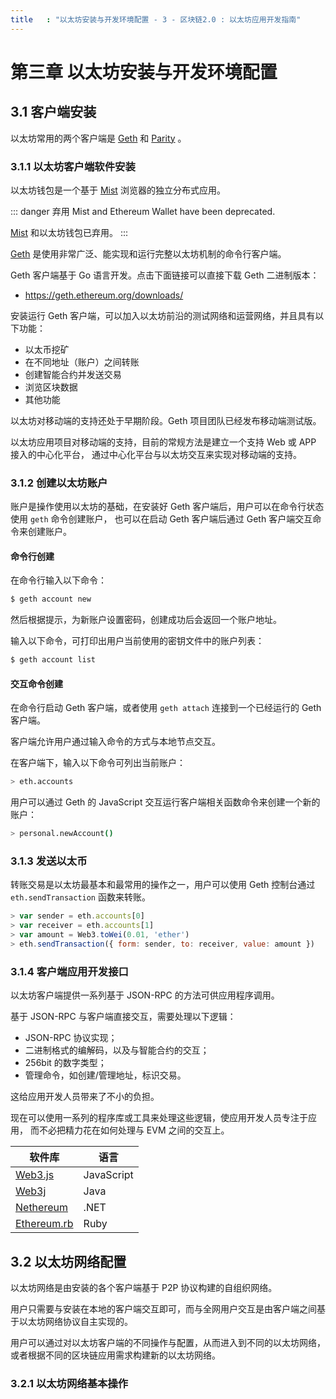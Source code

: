 ```yaml
---
title   : "以太坊安装与开发环境配置 - 3 - 区块链2.0 : 以太坊应用开发指南"
---
```


第三章 以太坊安装与开发环境配置
==========================

## 3.1 客户端安装

以太坊常用的两个客户端是 [Geth] 和 [Parity] 。

[Geth]: <https://geth.ethereum.org/>
[Parity]: <https://www.parity.io/>

### 3.1.1 以太坊客户端软件安装

以太坊钱包是一个基于 [Mist] 浏览器的独立分布式应用。

[Mist]: <https://github.com/ethereum/mist>

::: danger 弃用
Mist and Ethereum Wallet have been deprecated.

[Mist] 和以太坊钱包已弃用。
:::

[Geth] 是使用非常广泛、能实现和运行完整以太坊机制的命令行客户端。

Geth 客户端基于 Go 语言开发。点击下面链接可以直接下载 Geth 二进制版本：

- <https://geth.ethereum.org/downloads/>

安装运行 Geth 客户端，可以加入以太坊前沿的测试网络和运营网络，并且具有以下功能：

- 以太币挖矿
- 在不同地址（账户）之间转账
- 创建智能合约并发送交易
- 浏览区块数据
- 其他功能

以太坊对移动端的支持还处于早期阶段。Geth 项目团队已经发布移动端测试版。

以太坊应用项目对移动端的支持，目前的常规方法是建立一个支持 Web 或 APP 接入的中心化平台，
通过中心化平台与以太坊交互来实现对移动端的支持。

### 3.1.2 创建以太坊账户

账户是操作使用以太坊的基础，在安装好 Geth 客户端后，用户可以在命令行状态使用 `geth` 命令创建账户，
也可以在启动 Geth 客户端后通过 Geth 客户端交互命令来创建账户。

#### 命令行创建

在命令行输入以下命令：

```sh
$ geth account new
```

然后根据提示，为新账户设置密码，创建成功后会返回一个账户地址。

输入以下命令，可打印出用户当前使用的密钥文件中的账户列表：

```sh
$ geth account list
```

#### 交互命令创建

在命令行启动 Geth 客户端，或者使用 `geth attach` 连接到一个已经运行的 Geth 客户端。

客户端允许用户通过输入命令的方式与本地节点交互。

在客户端下，输入以下命令可列出当前账户：

```sh
> eth.accounts
```

用户可以通过 Geth 的 JavaScript 交互运行客户端相关函数命令来创建一个新的账户：

```sh
> personal.newAccount()
```

### 3.1.3 发送以太币

转账交易是以太坊最基本和最常用的操作之一，用户可以使用 Geth 控制台通过 `eth.sendTransaction` 函数来转账。

```js
> var sender = eth.accounts[0]
> var receiver = eth.accounts[1]
> var amount = Web3.toWei(0.01, 'ether')
> eth.sendTransaction({ form: sender, to: receiver, value: amount })
```

### 3.1.4 客户端应用开发接口

以太坊客户端提供一系列基于 JSON-RPC 的方法可供应用程序调用。

基于 JSON-RPC 与客户端直接交互，需要处理以下逻辑：

- JSON-RPC 协议实现；
- 二进制格式的编解码，以及与智能合约的交互；
- 256bit 的数字类型；
- 管理命令，如创建/管理地址，标识交易。

这给应用开发人员带来了不小的负担。

现在可以使用一系列的程序库或工具来处理这些逻辑，使应用开发人员专注于应用，
而不必把精力花在如何处理与 EVM 之间的交互上。

软件库 | 语言
-|-
[Web3.js] | JavaScript
[Web3j]   | Java
[Nethereum] | .NET
[Ethereum.rb] | Ruby

[Web3.js]: <https://github.com/ethereum/web3.js>
[Web3j]: <https://github.com/web3j/web3j>
[Nethereum]: <https://github.com/Nethereum/Nethereum>
[Ethereum.rb]: <https://github.com/EthWorks/ethereum.rb>

## 3.2 以太坊网络配置

以太坊网络是由安装的各个客户端基于 P2P 协议构建的自组织网络。

用户只需要与安装在本地的客户端交互即可，而与全网用户交互是由客户端之间基于以太坊网络协议自主实现的。

用户可以通过对以太坊客户端的不同操作与配置，从而进入到不同的以太坊网络，
或者根据不同的区块链应用需求构建新的以太坊网络。

### 3.2.1 以太坊网络基本操作

